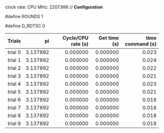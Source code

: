 clock rate:
CPU MHz:             2207.998
// **Configuration**

#define ROUNDS 1

#define D_RDTSC 0

| Trials | pi | Cycle/CPU rate (s) | Get time (s) | time command (s) |
|-:|-:|-:|-:|-:|
| trial 0 |  3.137892 | 0.000000 | 0.000000 | 0.023 |
| trial 1 |  3.137892 | 0.000000 | 0.000000 | 0.024 |
| trial 2 |  3.137892 | 0.000000 | 0.000000 | 0.022 |
| trial 3 |  3.137892 | 0.000000 | 0.000000 | 0.021 |
| trial 4 |  3.137892 | 0.000000 | 0.000000 | 0.023 |
| trial 5 |  3.137892 | 0.000000 | 0.000000 | 0.021 |
| trial 6 |  3.137892 | 0.000000 | 0.000000 | 0.018 |
| trial 7 |  3.137892 | 0.000000 | 0.000000 | 0.018 |
| trial 8 |  3.137892 | 0.000000 | 0.000000 | 0.018 |
| trial 9 |  3.137892 | 0.000000 | 0.000000 | 0.018 |
